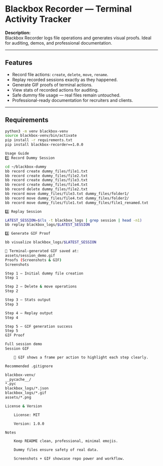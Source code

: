 # Blackbox Recorder — Terminal Activity Tracker

**Description:**  
Blackbox Recorder logs file operations and generates visual proofs. Ideal for auditing, demos, and professional documentation.

---

## Features

- Record file actions: `create`, `delete`, `move`, `rename`.
- Replay recorded sessions exactly as they happened.
- Generate GIF proofs of terminal actions.
- View stats of recorded actions for auditing.
- Safe dummy file usage — real files remain untouched.
- Professional-ready documentation for recruiters and clients.

---

## Requirements

```bash
python3 -m venv blackbox-venv
source blackbox-venv/bin/activate
pip install -r requirements.txt
pip install blackbox-recorder==1.0.0

Usage Guide
1️⃣ Record Dummy Session

cd ~/blackbox-dummy
bb record create dummy_files/file1.txt
bb record create dummy_files/file2.txt
bb record create dummy_files/file3.txt
bb record create dummy_files/file4.txt
bb record delete dummy_files/file2.txt
bb record move dummy_files/file3.txt dummy_files/folder1/
bb record move dummy_files/file4.txt dummy_files/folder2/
bb record move dummy_files/file1.txt dummy_files/file1_renamed.txt

2️⃣ Replay Session

LATEST_SESSION=$(ls -t blackbox_logs | grep session | head -n1)
bb replay blackbox_logs/$LATEST_SESSION

3️⃣ Generate GIF Proof

bb visualize blackbox_logs/$LATEST_SESSION

📂 Terminal-generated GIF saved at:
assets/session_demo.gif
Proofs (Screenshots & GIF)
Screenshots

Step 1 — Initial dummy file creation
Step 1

Step 2 — Delete & move operations
Step 2

Step 3 — Stats output
Step 3

Step 4 — Replay output
Step 4

Step 5 — GIF generation success
Step 5
GIF Proof

Full session demo
Session GIF

    🔎 GIF shows a frame per action to highlight each step clearly.

Recommended .gitignore

blackbox-venv/
__pycache__/
*.pyc
blackbox_logs/*.json
blackbox_logs/*.gif
assets/*.png

License & Version

    License: MIT

    Version: 1.0.0

Notes

    Keep README clean, professional, minimal emojis.

    Dummy files ensure safety of real data.

    Screenshots + GIF showcase repo power and workflow.
